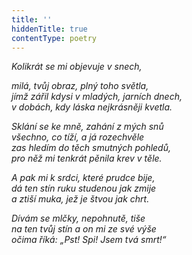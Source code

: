 ```yaml
---
title: ''
hiddenTitle: true
contentType: poetry
---
```


<section>

_Kolikrát se mi objevuje v snech,_

_milá, tvůj obraz, plný toho světla,  
jímž zářil kdysi v mladých, jarních dnech,  
v dobách, kdy láska nejkrásněji kvetla._

</section>

<section>

_Sklání se ke mně, zahání z mých snů  
všechno, co tíží, a já rozechvěle  
zas hledím do těch smutných pohledů,  
pro něž mi tenkrát pěnila krev v těle._

</section>

<section>

_A pak mi k srdci, které prudce bije,  
dá ten stín ruku studenou jak zmije  
a ztiší muka, jež je štvou jak chrt._

</section>

<section>

_Dívám se mlčky, nepohnutě, tiše  
na ten tvůj stín a on mi ze své výše  
očima říká: „Pst! Spi! Jsem tvá smrt!“_

</section>
